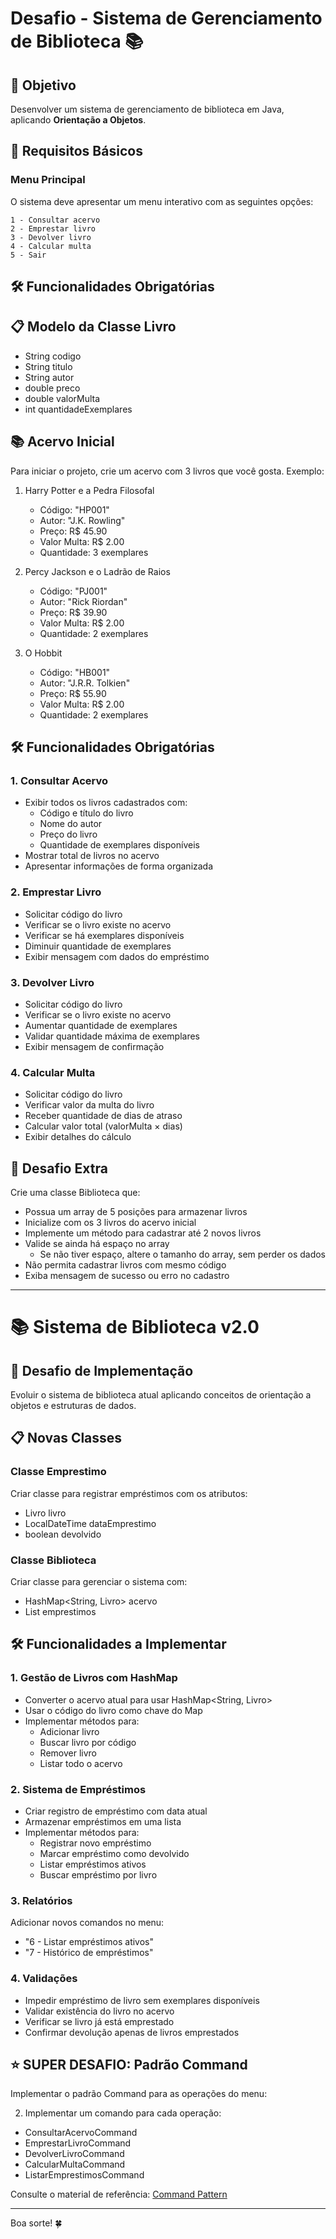 # Desafio - Sistema de Gerenciamento de Biblioteca 📚

## 🎯 Objetivo
Desenvolver um sistema de gerenciamento de biblioteca em Java, aplicando **Orientação a Objetos**.

## 📝 Requisitos Básicos

### Menu Principal
O sistema deve apresentar um menu interativo com as seguintes opções:
```
1 - Consultar acervo
2 - Emprestar livro
3 - Devolver livro
4 - Calcular multa
5 - Sair
```

## 🛠️ Funcionalidades Obrigatórias

## 📋 Modelo da Classe Livro
- String codigo
- String titulo
- String autor
- double preco
- double valorMulta
- int quantidadeExemplares

## 📚 Acervo Inicial
Para iniciar o projeto, crie um acervo com 3 livros que você gosta. Exemplo:

1. Harry Potter e a Pedra Filosofal
    - Código: "HP001"
    - Autor: "J.K. Rowling"
    - Preço: R$ 45.90
    - Valor Multa: R$ 2.00
    - Quantidade: 3 exemplares

2. Percy Jackson e o Ladrão de Raios
    - Código: "PJ001"
    - Autor: "Rick Riordan"
    - Preço: R$ 39.90
    - Valor Multa: R$ 2.00
    - Quantidade: 2 exemplares

3. O Hobbit
    - Código: "HB001"
    - Autor: "J.R.R. Tolkien"
    - Preço: R$ 55.90
    - Valor Multa: R$ 2.00
    - Quantidade: 2 exemplares

## 🛠️ Funcionalidades Obrigatórias

### 1. Consultar Acervo
- Exibir todos os livros cadastrados com:
    - Código e título do livro
    - Nome do autor
    - Preço do livro
    - Quantidade de exemplares disponíveis
- Mostrar total de livros no acervo
- Apresentar informações de forma organizada

### 2. Emprestar Livro
- Solicitar código do livro
- Verificar se o livro existe no acervo
- Verificar se há exemplares disponíveis
- Diminuir quantidade de exemplares
- Exibir mensagem com dados do empréstimo

### 3. Devolver Livro
- Solicitar código do livro
- Verificar se o livro existe no acervo
- Aumentar quantidade de exemplares
- Validar quantidade máxima de exemplares
- Exibir mensagem de confirmação

### 4. Calcular Multa
- Solicitar código do livro
- Verificar valor da multa do livro
- Receber quantidade de dias de atraso
- Calcular valor total (valorMulta × dias)
- Exibir detalhes do cálculo

## 🌟 Desafio Extra
Crie uma classe Biblioteca que:
- Possua um array de 5 posições para armazenar livros
- Inicialize com os 3 livros do acervo inicial
- Implemente um método para cadastrar até 2 novos livros
- Valide se ainda há espaço no array
    - Se não tiver espaço, altere o tamanho do array, sem perder os dados
- Não permita cadastrar livros com mesmo código
- Exiba mensagem de sucesso ou erro no cadastro
---

# 📚 Sistema de Biblioteca v2.0

## 🎯 Desafio de Implementação
Evoluir o sistema de biblioteca atual aplicando conceitos de orientação a objetos e estruturas de dados.

## 📋 Novas Classes

### Classe Emprestimo
Criar classe para registrar empréstimos com os atributos:
- Livro livro
- LocalDateTime dataEmprestimo
- boolean devolvido

### Classe Biblioteca
Criar classe para gerenciar o sistema com:
- HashMap<String, Livro> acervo
- List<Emprestimo> emprestimos

## 🛠️ Funcionalidades a Implementar

### 1. Gestão de Livros com HashMap
- Converter o acervo atual para usar HashMap<String, Livro>
- Usar o código do livro como chave do Map
- Implementar métodos para:
    - Adicionar livro
    - Buscar livro por código
    - Remover livro
    - Listar todo o acervo

### 2. Sistema de Empréstimos
- Criar registro de empréstimo com data atual
- Armazenar empréstimos em uma lista
- Implementar métodos para:
    - Registrar novo empréstimo
    - Marcar empréstimo como devolvido
    - Listar empréstimos ativos
    - Buscar empréstimo por livro

### 3. Relatórios
Adicionar novos comandos no menu:
- "6 - Listar empréstimos ativos"
- "7 - Histórico de empréstimos"

### 4. Validações
- Impedir empréstimo de livro sem exemplares disponíveis
- Validar existência do livro no acervo
- Verificar se livro já está emprestado
- Confirmar devolução apenas de livros emprestados

## ⭐️ SUPER DESAFIO: Padrão Command

Implementar o padrão Command para as operações do menu:

2. Implementar um comando para cada operação:
- ConsultarAcervoCommand
- EmprestarLivroCommand
- DevolverLivroCommand
- CalcularMultaCommand
- ListarEmprestimosCommand

Consulte o material de referência: [Command Pattern](https://refactoring.guru/pt-br/design-patterns/command)

---
Boa sorte! 🍀